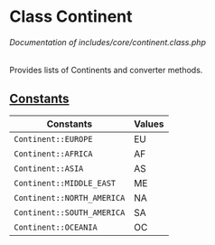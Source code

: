 # Class Continent
###### Documentation of includes/core/continent.class.php

Provides lists of Continents and converter methods.



## [Constants](_#Constants)


| Constants								| Values
|-----------------------------------------------------------------------|-------
| `Continent::EUROPE`							| EU
| `Continent::AFRICA`							| AF
| `Continent::ASIA`							| AS
| `Continent::MIDDLE_EAST`						| ME
| `Continent::NORTH_AMERICA`						| NA
| `Continent::SOUTH_AMERICA`						| SA
| `Continent::OCEANIA`							| OC
